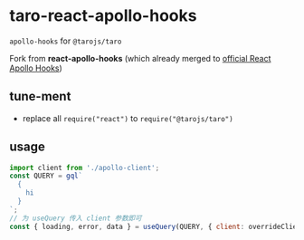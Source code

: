 # taro-react-apollo-hooks

`apollo-hooks` for `@tarojs/taro`

Fork from **react-apollo-hooks** (which already merged to [official React Apollo Hooks](https://www.npmjs.com/package/@apollo/react-hooks))

## tune-ment

- replace all `require("react")` to `require("@tarojs/taro")`

## usage

```javascript
import client from './apollo-client';
const QUERY = gql`
  {
    hi
  }
`;
// 为 useQuery 传入 client 参数即可
const { loading, error, data } = useQuery(QUERY, { client: overrideClient });
```
